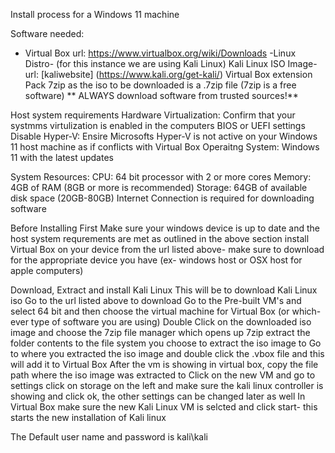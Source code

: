 Install process for a Windows 11 machine 


Software needed: 
- Virtual Box 
url: https://www.virtualbox.org/wiki/Downloads 
-Linux Distro- (for this instance we are using Kali Linux)
Kali Linux ISO Image- url: [kaliwebsite] (https://www.kali.org/get-kali/)
Virtual Box extension Pack 
7zip as the iso to be downloaded is a .7zip file (7zip is a free software)
** ALWAYS download software from trusted sources!**


Host system requirements 
Hardware Virtualization: Confirm that your systmms virtulization is enabled in the computers BIOS or UEFI settings 
Disable Hyper-V: Ensire Microsofts Hyper-V is not active on your Windows 11 host machine as if conflicts with Virtual Box 
Operaitng System: Windows 11 with the latest updates 

System Resources: 
CPU: 64 bit processor with 2 or more cores
Memory: 4GB of RAM (8GB or more is recommended)
Storage: 64GB of available disk space (20GB-80GB)
Internet Connection is required for downloading software 


Before Installing 
First Make sure your windows device is up to date and the host system requrements are met as outlined in the above section 
install Virtual Box on your device from the url listed above- make sure to download for the appropriate device you have (ex- windows host or OSX host for apple computers)

Download, Extract and install Kali Linux 
This will be to download Kali Linux iso 
Go to the url listed above to download 
Go to the Pre-built VM's and select 64 bit and then choose the virtual machine for Virtual Box (or which-ever type of software you are using)
Double Click on the downloaded iso image and choose the 7zip file manager which opens up 7zip
extract the folder contents to the file system you choose to extract the iso image to
Go to where you extracted the iso image and double click the .vbox file and this will add it to Virtual Box 
After the vm is showing in virtual box, copy the file path where the iso image was extracted to 
Click on the new VM and go to settings click on storage on the left and make sure the kali linux controller is showing and click ok, the other settings can be changed later as well 
In Virtual Box make sure the new Kali Linux VM is selcted and click start- this starts  the new installation of Kali linux

The Default user name and password is kali\kali 

